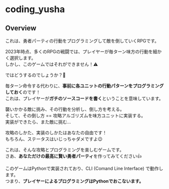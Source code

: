 # coding_yusha

## Overview

これは、勇者パーティの行動をプログラミングして敵を倒していくRPGです。

2023年時点、多くのRPGの戦闘では、プレイヤーが毎ターン味方の行動を細かく選択します。  
しかし、このゲームではそれができません！⚠️

ではどうするのでしょうか？🤔

毎ターン命令する代わりに、**事前に各ユニットの行動パターンをプログラミングしておく**のです！  
これは、プレイヤーが**ガチのソースコードを書く**ということを意味しています。

襲いかかる敵に挑み、その行動を分析し、倒し方を考える。  
そして、その倒し方 == 攻略アルゴリズムを味方ユニットに実装する。  
実装ができたら、また敵に挑む...

攻略のしかた、実装のしかたはあなたの自由です！  
もちろん、ステータスはいじっちゃダメですよ😉

これは、そんな攻略とプログラミングを楽しむゲームです。  
さあ、**あなただけの最高に賢い勇者パーティ**を作ってみてください👍

このゲームはPythonで実装されており、CLI (Comand Line Interface) で動作します。  
つまり、**プレイヤーによるプログラミングはPythonでおこないます。**

